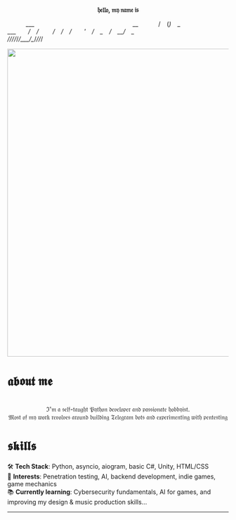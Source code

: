 <p align="center">
  <br><b>𝔥𝔢𝔩𝔩𝔬, 𝔪𝔶 𝔫𝔞𝔪𝔢 𝔦𝔰</b><br>
</p>
<p align="center">


   ___                __ 
  / (_)_ _  ___  ____/ / 
 / / /  ' \/ _ \/ __/ _ \
/_/_/_/_/_/\___/\__/_//_/
                         
</p>

<p align="center">
<a><img src="https://i.pinimg.com/originals/02/55/10/025510e323c10fd4509193355ddd9f30.gif" width="700" /></a>
</p>

# 𝖆𝖇𝖔𝖚𝖙 𝖒𝖊
<p align="center"><br>
ℑ'𝔪 𝔞 𝔰𝔢𝔩𝔣-𝔱𝔞𝔲𝔤𝔥𝔱 𝔓𝔶𝔱𝔥𝔬𝔫 𝔡𝔢𝔳𝔢𝔩𝔬𝔭𝔢𝔯 𝔞𝔫𝔡 𝔭𝔞𝔰𝔰𝔦𝔬𝔫𝔞𝔱𝔢 𝔥𝔬𝔟𝔟𝔶𝔦𝔰𝔱.  <br>
𝔐𝔬𝔰𝔱 𝔬𝔣 𝔪𝔶 𝔴𝔬𝔯𝔨 𝔯𝔢𝔳𝔬𝔩𝔳𝔢𝔰 𝔞𝔯𝔬𝔲𝔫𝔡 𝔟𝔲𝔦𝔩𝔡𝔦𝔫𝔤 𝔗𝔢𝔩𝔢𝔤𝔯𝔞𝔪 𝔟𝔬𝔱𝔰 𝔞𝔫𝔡 𝔢𝔵𝔭𝔢𝔯𝔦𝔪𝔢𝔫𝔱𝔦𝔫𝔤 𝔴𝔦𝔱𝔥 𝔭𝔢𝔫𝔱𝔢𝔰𝔱𝔦𝔫𝔤<br>
</p>

# 𝖘𝖐𝖎𝖑𝖑𝖘
<p align="left">
🛠 <b>Tech Stack</b>: Python, asyncio, aiogram, basic C#, Unity, HTML/CSS  <br>
🎯 <b>Interests</b>: Penetration testing, AI, backend development, indie games, game mechanics<br>
📚 <b>Currently learning</b>: Cybersecurity fundamentals, AI for games, and improving my design & music production skills...<br>
</p>

---

